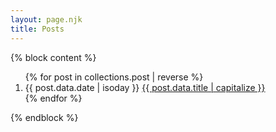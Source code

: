 ```yaml
---
layout: page.njk
title: Posts
---
```


{% block content %}
<ol reversed class="searchable">
{% for post in collections.post | reverse %}
  <li class="post-item">
    <time datetime="{{ post.data.date | isoday }}" class="post-date">{{ post.data.date | isoday }}</time>
    <a href="{{ post.url }}" class="post-link">{{ post.data.title | capitalize }}</a>
  </li>
{% endfor %}
</ol>
{% endblock %}